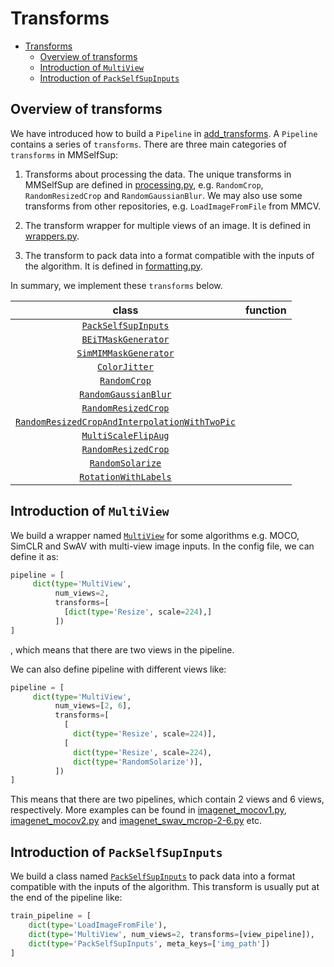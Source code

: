# Transforms

- [Transforms]()
  - [Overview of transforms](#overview-of-transforms)
  - [Introduction of `MultiView`](#introduction-of-multiview)
  - [Introduction of `PackSelfSupInputs`](#introduction-of-packselfsupinputs)


## Overview of transforms
We have introduced how to build a `Pipeline` in [add_transforms](./add_transforms.md). A `Pipeline` contains a series of
`transforms`. There are three main categories of `transforms` in MMSelfSup:
1. Transforms about processing the data. The unique transforms in MMSelfSup are defined in [processing.py](https://github.com/open-mmlab/mmselfsup/blob/1.x/mmselfsup/datasets/transforms/processing.py), e.g. `RandomCrop`, `RandomResizedCrop` and `RandomGaussianBlur`.
We may also use some transforms from other repositories, e.g. `LoadImageFromFile` from MMCV.

2. The transform wrapper for multiple views of an image. It is defined in [wrappers.py](https://github.com/open-mmlab/mmselfsup/blob/1.x/mmselfsup/datasets/transforms/wrappers.py).
3. The transform to pack data into a format compatible with the inputs of the algorithm. It is defined in [formatting.py](https://github.com/open-mmlab/mmselfsup/blob/1.x/mmselfsup/datasets/transforms/formatting.py).

In summary, we implement these `transforms` below.

|                                                      class                                                      | function| 
| :-------------------------------------------------------------------------------------------------------------: | :------:| 
|                           [`PackSelfSupInputs`](mmselfsup.datasets.PackSelfSupInputs)                           | | 
|                           [`BEiTMaskGenerator`](mmselfsup.datasets.BEiTMaskGenerator)                           | | 
|                         [`SimMIMMaskGenerator`](mmselfsup.datasets.SimMIMMaskGenerator)                         | |  
|                                 [`ColorJitter`](mmselfsup.datasets.ColorJitter)                                 | |  
|                                  [`RandomCrop`](mmselfsup.datasets.RandomCrop)                                  | | 
|                          [`RandomGaussianBlur`](mmselfsup.datasets.RandomGaussianBlur)                          | | 
|                           [`RandomResizedCrop`](mmselfsup.datasets.RandomResizedCrop)                           | | 
| [`RandomResizedCropAndInterpolationWithTwoPic`](mmselfsup.datasets.RandomResizedCropAndInterpolationWithTwoPic) | | 
|                           [`MultiScaleFlipAug`](mmselfsup.datasets.MultiScaleFlipAug)                           | | 
|                           [`RandomResizedCrop`](mmselfsup.datasets.RandomResizedCrop)                           | | 
|                              [`RandomSolarize`](mmselfsup.datasets.RandomSolarize)                              | | 
|                          [`RotationWithLabels`](mmselfsup.datasets.RotationWithLabels)                          | | 




## Introduction of `MultiView`
We build a wrapper named [`MultiView`](mmselfsup.datasets.transforms.MultiView) for some algorithms e.g. MOCO, SimCLR and SwAV with multi-view image inputs. In the config file, we can 
define it as:
```python
pipeline = [
     dict(type='MultiView',
          num_views=2,
          transforms=[
            [dict(type='Resize', scale=224),]
          ])
]
```
, which means that there are two views in the pipeline.

We can also define pipeline with different views like:
```python
pipeline = [
     dict(type='MultiView',
          num_views=[2, 6],
          transforms=[
            [   
              dict(type='Resize', scale=224)],
            [
              dict(type='Resize', scale=224),
              dict(type='RandomSolarize')],
          ])
]
```
This means that there are two pipelines, which contain 2 views and 6 views, respectively.
More examples can be found in [imagenet_mocov1.py](https://github.com/open-mmlab/mmselfsup/blob/1.x/configs/selfsup/_base_/datasets/imagenet_mocov1.py), [imagenet_mocov2.py](https://github.com/open-mmlab/mmselfsup/blob/1.x/configs/selfsup/_base_/datasets/imagenet_mocov2.py) and [imagenet_swav_mcrop-2-6.py](https://github.com/open-mmlab/mmselfsup/blob/1.x/configs/selfsup/_base_/datasets/imagenet_swav_mcrop-2-6.py) etc.  

## Introduction of `PackSelfSupInputs`
We build a class named [`PackSelfSupInputs`](mmselfsup.datasets.transforms.PackSelfSupInputs) to pack data into a format compatible with the inputs of the algorithm. This transform
is usually put at the end of the pipeline like:
```python
train_pipeline = [
    dict(type='LoadImageFromFile'),
    dict(type='MultiView', num_views=2, transforms=[view_pipeline]),
    dict(type='PackSelfSupInputs', meta_keys=['img_path'])
]
```

